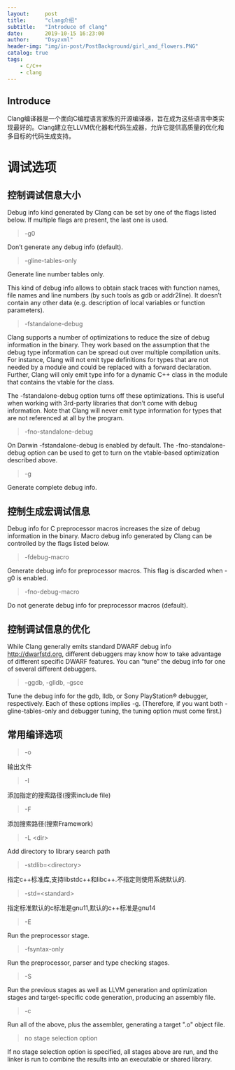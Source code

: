 ```yaml
---
layout:     post
title:      "clang介绍"
subtitle:   "Introduce of clang"
date:       2019-10-15 16:23:00
author:     "Dsyzxml"
header-img: "img/in-post/PostBackground/girl_and_flowers.PNG"
catalog: true
tags:
    - C/C++
    - clang
---
```


## Introduce

Clang编译器是一个面向C编程语言家族的开源编译器，旨在成为这些语言中类实现最好的。Clang建立在LLVM优化器和代码生成器，允许它提供高质量的优化和多目标的代码生成支持。

# 调试选项

## 控制调试信息大小

Debug info kind generated by Clang can be set by one of the flags listed below. If multiple flags are present, the last one is used.

>-g0

Don’t generate any debug info (default).

>-gline-tables-only

Generate line number tables only.

This kind of debug info allows to obtain stack traces with function names, file names and line numbers (by such tools as gdb or addr2line). It doesn’t contain any other data (e.g. description of local variables or function parameters).

>-fstandalone-debug

Clang supports a number of optimizations to reduce the size of debug information in the binary. They work based on the assumption that the debug type information can be spread out over multiple compilation units. For instance, Clang will not emit type definitions for types that are not needed by a module and could be replaced with a forward declaration. Further, Clang will only emit type info for a dynamic C++ class in the module that contains the vtable for the class.

The -fstandalone-debug option turns off these optimizations. This is useful when working with 3rd-party libraries that don’t come with debug information. Note that Clang will never emit type information for types that are not referenced at all by the program.

>-fno-standalone-debug

On Darwin -fstandalone-debug is enabled by default. The -fno-standalone-debug option can be used to get to turn on the vtable-based optimization described above.

>-g

Generate complete debug info.

## 控制生成宏调试信息

Debug info for C preprocessor macros increases the size of debug information in the binary. Macro debug info generated by Clang can be controlled by the flags listed below.

>-fdebug-macro

Generate debug info for preprocessor macros. This flag is discarded when -g0 is enabled.

>-fno-debug-macro

Do not generate debug info for preprocessor macros (default).

## 控制调试信息的优化

While Clang generally emits standard DWARF debug info <http://dwarfstd.org>, different debuggers may know how to take advantage of different specific DWARF features. You can “tune” the debug info for one of several different debuggers.

>-ggdb, -glldb, -gsce

Tune the debug info for the gdb, lldb, or Sony PlayStation® debugger, respectively. Each of these options implies -g. (Therefore, if you want both -gline-tables-only and debugger tuning, the tuning option must come first.)


## 常用编译选项

>-o

输出文件

> -I

添加指定的搜索路径(搜索include file)

> -F

添加搜索路径(搜索Framework)

> -L \<dir\>                

Add directory to library search path

> -stdlib=\<directory\>

指定c++标准库,支持libstdc++和libc++.不指定则使用系统默认的.

> -std=\<standard\>

指定标准默认的c标准是gnu11,默认的c++标准是gnu14

>-E

Run the preprocessor stage.

>-fsyntax-only

Run the preprocessor, parser and type checking stages.

>-S

Run the previous stages as well as LLVM generation and optimization stages and target-specific code  generation,  producing  an assembly file.

>-c

Run  all  of  the above, plus the assembler, generating a target ".o" object file.

>no stage selection option

If no stage selection option is specified, all stages above are run,  and  the linker is run to combine the results into an executable or shared library.